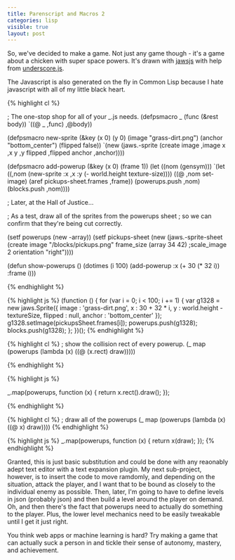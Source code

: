 ```yaml
---
title: Parenscript and Macros 2
categories: lisp
visible: true
layout: post
---
```


So, we've decided to make a game.  Not just any game though - it's a game about a chicken with super space powers.  It's drawn with [jawsjs](http://jawsjs.com) with help from [underscore.js](http://underscorejs.org).

The Javascript is also generated on the fly in Common Lisp because I hate javascript with all of my little black heart.

{% highlight cl %}


; The one-stop shop for all of your _.js needs.
(defpsmacro _ (func (&rest body))
  `((@ _ ,func) ,@body))

(defpsmacro new-sprite (&key (x 0)
                             (y 0)
                             (image "grass-dirt.png")
                             (anchor "bottom_center")
                             (flipped false))
  `(new (jaws.-sprite (create image ,image
                              x ,x
                              y ,y
                              flipped ,flipped
                              anchor ,anchor))))

(defpsmacro add-powerup (&key (x 0) (frame 1))
  (let ((nom (gensym)))
    `(let ((,nom (new-sprite :x ,x :y (- world.height texture-size))))
       ((@ ,nom set-image) (aref pickups-sheet.frames ,frame))
       (powerups.push ,nom)
       (blocks.push ,nom))))

; Later, at the Hall of Justice...

; As a test, draw all of the sprites from the powerups sheet
; so we can confirm that they're being cut correctly.

(setf powerups (new -array))
(setf pickups-sheet (new (jaws.-sprite-sheet
                           (create image "/blocks/pickups.png"
                                   frame_size (array 34 42)
                                   ;scale_image 2
                                   orientation "right"))))

(defun show-powerups ()
  (dotimes (i 100)
    (add-powerup :x (+ 30 (* 32 i)) :frame i)))

{% endhighlight %}

{% highlight js %}
(function () {
    for (var i = 0; i < 100; i += 1) {
        var g1328 = new jaws.Sprite({ image : 'grass-dirt.png',
                                      x : 30 + 32 * i,
                                      y : world.height - textureSize,
                                      flipped : null,
                                      anchor : 'bottom_center'
                                    });
        g1328.setImage(pickupsSheet.frames[i]);
        powerups.push(g1328);
        blocks.push(g1328);
    };
})();
{% endhighlight %}

{% highlight cl %}
; show the collision rect of every powerup.
(_ map (powerups (lambda (x) ((@ (x.rect) draw)))))

{% endhighlight %}

{% highlight js %}

_.map(powerups, function (x) {
   return x.rect().draw();
});

{% endhighlight %}

{% highlight cl %}
; draw all of the powerups
(_ map (powerups (lambda (x) ((@ x) draw))))
{% endhighlight %}

{% highlight js %}
_.map(powerups, function (x) {
    return x(draw);
});
{% endhighlight %}

Granted, this is just basic substitution and could be done with any reaonably adept text editor with a text expansion plugin.  My next sub-project, however, is to insert the code to move ramdomly, and depending on the situation, attack the player, and I want that to be bound as closely to the individual enemy as possible.  Then, later, I'm going to have to define levels in json (probably json) and then build a level around the player on demand.  Oh, and then there's the fact that powerups need to actually do something to the player.  Plus, the lower level mechanics need to be easily tweakable until I get it just right.

You think web apps or machine learning is hard?  Try making a game that can actually suck a person in and tickle their sense of autonomy, mastery, and achievement.
